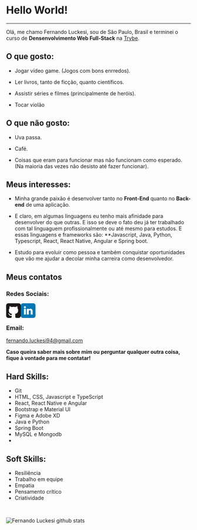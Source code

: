 # Hello World!

---

Olá, me chamo Fernando Luckesi, sou de São Paulo, Brasil e terminei o curso de **Densenvolvimento Web Full-Stack** na [Trybe](https://www.betrybe.com).

## O que gosto:

* Jogar vídeo game. (Jogos com bons enrredos).

* Ler livros, tanto de ficção, quanto científicos.

* Assistir séries e filmes (principalmente de heróis).

* Tocar violão

## O que não gosto:

* Uva passa.

* Café.

* Coisas que eram para funcionar mas não funcionam como esperado. (Na maioria das vezes não desisto até fazer funcionar).

## Meus interesses:

* Minha grande paixão é desenvolver tanto no **Front-End** quanto no **Back-end** de uma aplicação.

* E claro, em algumas linguagens eu tenho mais afinidade para desenvolver do que outras. E isso se deve  o fato deu  já ter trabalhado com tal linguaguem profissionalmente ou até mesmo para estudos. E essas  linguagens e frameworks são: **Javascript, Java, Python, Typescript, React, React Native, Angular e Spring boot.

* Estudo para evoluir como pessoa e também conquistar oportunidades que vão me ajudar a decolar minha carreira como desenvolvedor.

## Meus contatos

### Redes Sociais:

  <a target="blank" href="https://github.com/fernandoluckesi">
    <img align="left" alt="GitHub" width="40px" src="images/github.svg" />
  </a>
  <a target="_blank" href="https://br.linkedin.com/in/fernando-luckesi">
    <img align="left" alt="LinkdeIn" width="40px" src="images/linkedin.svg" />
  </a>
  <br/>
  <br/>
  
### Email:

fernando.luckesi94@gmail.com

**Caso queira saber mais sobre mim ou perguntar qualquer outra coisa, fique à vontade para me contatar!**

## Hard Skills:

* Git
* HTML, CSS, Javascript e TypeScript
* React, React Native e Angular
* Bootstrap e Material UI
* Figma e  Adobe XD
* Java e Python
* Spring Boot
* MySQL e Mongodb
* 
## Soft Skills:

* Resiliência
* Trabalho em equipe
* Empatia
* Pensamento crítico
* Criatividade

<br/>

<!--
**fernandoluckesi/fernandoluckesi** is a ✨ _special_ ✨ repository because its `README.md` (this file) appears on your GitHub profile.

Here are some ideas to get you started:

- 🔭 I’m currently working on ...
- 🌱 I’m currently learning ...
- 👯 I’m looking to collaborate on ...
- 🤔 I’m looking for help with ...
- 💬 Ask me about ...
- 📫 How to reach me: ...
- 😄 Pronouns: ...
- ⚡ Fun fact: ...
-->

![Fernando Luckesi github stats](https://github-readme-stats.vercel.app/api?username=fernandoluckesi)
